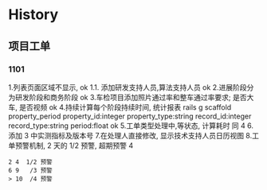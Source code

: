 # History

## 项目工单

### 1101 
1.列表页面区域不显示, ok 
1.1. 添加研发支持人员,算法支持人员  ok 
2.进展阶段分为研发阶段和商务阶段 ok
3.车检项目添加照片通过率和整车通过率要求; 是否大车,  是否视频 ok
4.持续计算每个阶段持续时间, 统计报表 rails g scaffold property_period property_id:integer property_type:string  record_id:integer record_type:string  period:float  ok
5.工单类型处理中,等状态, 计算耗时  同 4
6. 添加 3 中实测指标及版本号 
7.在处理人直接修改,  显示技术支持人员日历视图
8.工单预警机制,  2 天的 1/2 预警, 超期预警   4

    2 4  1/2 预警
    6 9   /3 预警
    > 10  /4 预警


